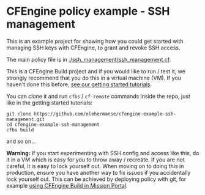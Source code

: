 # CFEngine policy example - SSH management

This is an example project for showing how you could get started with managing SSH keys with CFEngine, to grant and revoke SSH access.

The main policy file is in [./ssh_management/ssh_management.cf](./ssh_management/ssh_management.cf).

This is a CFEngine Build project and if you would like to run / test it, we strongly recommend that you do this in a virtual machine (VM).
If you haven't done this before, [see our getting started tutorials](https://docs.cfengine.com/docs/master/getting-started.html).

You can clone it and run `cfbs` / `cf-remote` commands inside the repo, just like in the getting started tutorials:

```
git clone https://github.com/olehermanse/cfengine-example-ssh-management.git
cd cfengine-example-ssh-management
cfbs build
```

and so on...

**Warning:** If you start experimenting with SSH config and access like this, do it in a VM which is easy for you to throw away / recreate.
If you are not careful, it is easy to lock yourself out.
When moving on to doing this in production, ensure you have another way to fix issues if you accidentally lock yourself out.
This can be achieved by deploying policy with git, for example [using CFEngine Build in Mission Portal](https://cfengine.com/videos/?videoID=kkmBdJW8HcM).

